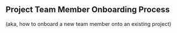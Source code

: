 ## Project Team Member Onboarding Process

(aka, how to onboard a new team member onto an existing project)
